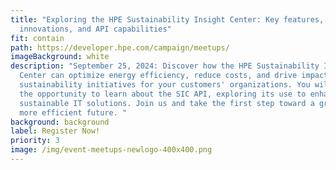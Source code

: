 ```yaml
---
title: "Exploring the HPE Sustainability Insight Center: Key features,
  innovations, and API capabilities"
fit: contain
path: https://developer.hpe.com/campaign/meetups/
imageBackground: white
description: "September 25, 2024: Discover how the HPE Sustainability Insight
  Center can optimize energy efficiency, reduce costs, and drive impactful
  sustainability initiatives for your customers' organizations. You will have
  the opportunity to learn about the SIC API, exploring its use to enhance
  sustainable IT solutions. Join us and take the first step toward a greener,
  more efficient future. "
background: background
label: Register Now!
priority: 3
image: /img/event-meetups-newlogo-400x400.png
---
```

